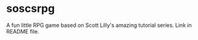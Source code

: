 # soscsrpg
A fun little RPG game based on Scott Lilly's amazing tutorial series. Link in README file.

